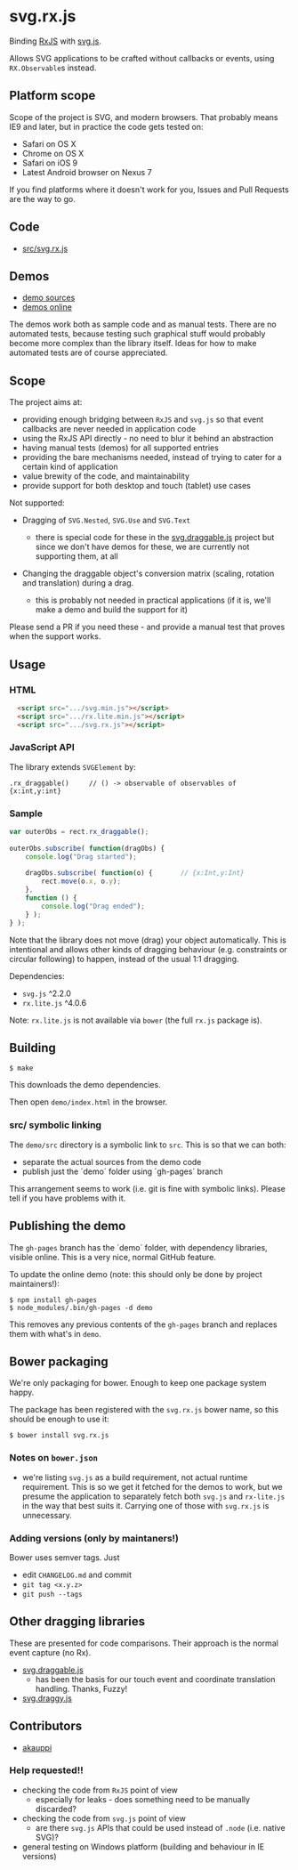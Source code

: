 # svg.rx.js

Binding [RxJS](https://github.com/Reactive-Extensions/RxJS) with [svg.js](https://github.com/wout/svg.js).

Allows SVG applications to be crafted without callbacks or events, using `RX.Observable`s instead.

## Platform scope

Scope of the project is SVG, and modern browsers. That probably means IE9 and later, but in practice the code gets tested on:

- Safari on OS X
- Chrome on OS X
- Safari on iOS 9
- Latest Android browser on Nexus 7

If you find platforms where it doesn't work for you, Issues and Pull Requests are the way to go.

## Code

- [src/svg.rx.js](src/svg.rx.js)

## Demos

- [demo sources](demo/)
- [demos online](http://akauppi.github.io/svg.rx.js/index.html)

The demos work both as sample code and as manual tests. There are no automated tests, because testing such graphical stuff would probably become more complex than the library itself. Ideas for how to make automated tests are of course appreciated.

## Scope

The project aims at:

- providing enough bridging between `RxJS` and `svg.js` so that event callbacks are never needed in application code
- using the RxJS API directly - no need to blur it behind an abstraction
- having manual tests (demos) for all supported entries
- providing the bare mechanisms needed, instead of trying to cater for a certain kind of application
- value brewity of the code, and maintainability
- provide support for both desktop and touch (tablet) use cases
  
Not supported:
  
- Dragging of `SVG.Nested`, `SVG.Use` and `SVG.Text`
  - there is special code for these in the [svg.draggable.js](https://github.com/wout/svg.draggable.js) project but since we don't have demos for these, we are currently not supporting them, at all

- Changing the draggable object's conversion matrix (scaling, rotation and translation) during a drag.
  - this is probably not needed in practical applications (if it is, we'll make a demo and build the support for it)

Please send a PR if you need these - and provide a manual test that proves when the support works.


## Usage 

### HTML

```html
  <script src=".../svg.min.js"></script>
  <script src=".../rx.lite.min.js"></script>
  <script src=".../svg.rx.js"></script>
```

### JavaScript API

The library extends `SVGElement` by:

```
.rx_draggable()		// () -> observable of observables of {x:int,y:int}
```

### Sample

```javascript
var outerObs = rect.rx_draggable();
    
outerObs.subscribe( function(dragObs) {
    console.log("Drag started");
    
    dragObs.subscribe( function(o) {       // {x:Int,y:Int}
        rect.move(o.x, o.y);
    },
    function () {
        console.log("Drag ended");
	} );
} );
```

Note that the library does not move (drag) your object automatically. This is intentional and allows other kinds of dragging behaviour (e.g. constraints or circular following) to happen, instead of the usual 1:1 dragging.

Dependencies:

- `svg.js` ^2.2.0
- `rx.lite.js` ^4.0.6

Note: `rx.lite.js` is not available via `bower` (the full `rx.js` package is).

<!-- disabled (now using 4.0.6)
Note: `rx[.lite].js` 4.0.1 release has a bug that causes `fromEvent()` not to pass events to an observable. Avoid that release.
-->

## Building

```
$ make
```

This downloads the demo dependencies.

Then open `demo/index.html` in the browser.

### src/ symbolic linking

The `demo/src` directory is a symbolic link to `src`. This is so that we can both:

- separate the actual sources from the demo code
- publish just the ´demo´ folder using ´gh-pages´ branch

This arrangement seems to work (i.e. git is fine with symbolic links). Please tell if you have problems with it.

## Publishing the demo

The `gh-pages` branch has the ´demo´ folder, with dependency libraries, visible online. This is a very nice, normal GitHub feature. 

To update the online demo (note: this should only be done by project maintainers!):

```
$ npm install gh-pages
$ node_modules/.bin/gh-pages -d demo
```

This removes any previous contents of the `gh-pages` branch and replaces them with what's in `demo`.


## Bower packaging

We're only packaging for bower. Enough to keep one package system happy.

The package has been registered with the `svg.rx.js` bower name, so this should be enough to use it:

```
$ bower install svg.rx.js
```

### Notes on `bower.json`

- we're listing `svg.js` as a build requirement, not actual runtime requirement. This is so we get it fetched for the demos to work, but we presume the application to separately fetch both `svg.js` and `rx-lite.js` in the way that best suits it. Carrying one of those with `svg.rx.js` is unnecessary.


### Adding versions (only by maintaners!)

Bower uses semver tags. Just

- edit `CHANGELOG.md` and commit
- `git tag <x.y.z>`
- `git push --tags`


## Other dragging libraries

These are presented for code comparisons. Their approach is the normal event capture (no Rx).

- [svg.draggable.js](https://github.com/wout/svg.draggable.js)
  - has been the basis for our touch event and coordinate translation handling. Thanks, Fuzzy!
- [svg.draggy.js](https://github.com/jillix/svg.draggy.js/)


## Contributors

- [akauppi](https://github.com/akauppi)

### Help requested!!

- checking the code from `RxJS` point of view
  - especially for leaks - does something need to be manually discarded?
- checking the code from `svg.js` point of view
  - are there `svg.js` APIs that could be used instead of `.node` (i.e. native SVG)?  
- general testing on Windows platform (building and behaviour in IE versions)

<br />
